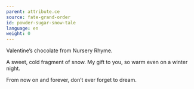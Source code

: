 ```yaml
---
parent: attribute.ce
source: fate-grand-order
id: powder-sugar-snow-tale
language: en
weight: 0
---
```


Valentine’s chocolate from Nursery Rhyme.

A sweet, cold fragment of snow.
My gift to you, so warm even on a winter night.

From now on and forever, don’t ever forget to dream.
